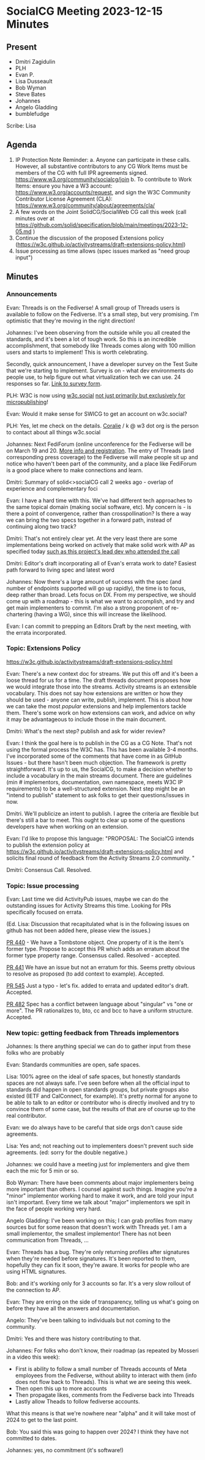 # SocialCG Meeting 2023-12-15 Minutes

## Present

* Dmitri Zagidulin
* PLH
* Evan P.
* Lisa Dusseault
* Bob Wyman
* Steve Bates
* Johannes
* Angelo Gladding
* bumblefudge

Scribe: Lisa

## Agenda

1. IP Protection Note Reminder:
  a. Anyone can participate in these calls. However, all substantive contributors to any CG Work Items must be members of the CG with full IPR agreements signed. https://www.w3.org/community/socialcg/join
  b. To contribute to Work Items: ensure you have a W3 account: https://www.w3.org/accounts/request, and sign the W3C Community Contributor License Agreement (CLA): https://www.w3.org/community/about/agreements/cla/
2. A few words on the Joint SolidCG/SocialWeb CG call this week (call minutes over at https://github.com/solid/specification/blob/main/meetings/2023-12-05.md )
3. Continue the discussion of the proposed Extensions policy (https://w3c.github.io/activitystreams/draft-extensions-policy.html)
4. Issue processing as time allows (spec issues marked as "need group input")

## Minutes

### Announcements

Evan: Threads is on the Fediverse! A small group of Threads users is available to follow on the Fediverse.
It's a small step, but very promising. I'm optimistic that they're moving in the right direction!

Johannes: I've been observing from the outside while you all created the standards, and it's been a lot of tough work. So this is an incredible accomplishment, that somebody like Threads comes along with 100 million users and starts to implement! This is worth celebrating.

Secondly, quick announcement, I have a developer survey on the Test Suite that we're starting to implement. Survey is on - what dev environments do people use, to help figure out what virtualization tech we can use. 24 responses so far. [Link to survey form](https://apps.dazzlelabs.net/nextcloud/apps/forms/s/ed2WBPzrrWFcWKjT5a9MwMGp).

PLH: W3C is now using [w3c.social](https://w3c.social/) [not just primarily but exclusively for micropublishing](https://mastodon.social/@w3c@w3c.social/111534700235620053)!

Evan: Would it make sense for SWICG to get an account on w3c.social?

PLH: Yes, let me check on the details. [Coralie](https://w3c.social/@koalie) / k @ w3 dot org is the person to contact about all things w3c.social

Johannes: Next FediForum (online unconference for the Fediverse will be on March 19 and 20. [More info and registration](https://fediforum.org/).
The entry of Threads (and corresponding press coverage) to the Fediverse will make people sit up and notice who haven't been part of the community, and a place like FediForum is a good place where to make connections and learn.

Dmitri: Summary of solid<>socialCG call 2 weeks ago - overlap of experience and complementary foci

Evan: I have a hard time with this. We've had different tech approaches to the same topical domain (making social software, etc). My concern is - is there a point of convergence, rather than crosspollination? Is there a way we can bring the two specs together in a forward path, instead of continuing along two track?

Dmitri: That's not entirely clear yet. At the very least there are some implementations being worked on actively that make solid work with AP as specified today [such as this project's lead dev who attended the call](https://github.com/assemblee-virtuelle/activitypods)

Dmitri: Editor's draft incorporating all of Evan's errata work to date? Easiest path forward to living spec and latest word

Johannes: Now there's a large amount of success with the spec (and number of endpoints supported will go up rapidly), the time is to focus, deep rather than broad. Lets focus on DX. From my perspective, we should come up with a roadmap - this is what we want to accomplish, and try and get main implementers to commit.
I'm also a strong proponent of re-chartering (having a WG), since this will increase the likelihood.

Evan: I can commit to prepping an Editors Draft by the next meeting, with the errata incorporated.

### Topic: Extensions Policy

https://w3c.github.io/activitystreams/draft-extensions-policy.html

Evan:  There's a new context doc for streams.  We put this off and it's been a loose thread for us for a time.
The draft threads document proposes how we would integrate those into the streams.  Activity streams
is an extensible vocabulary.  This does not say how extensions are written or how they should be used -
anyone can write, publish, implement.  This is about how we can take the most _popular_ extensions and
help implementors tackle them.  There's some work on how extensions can work, and advice on why it may
be advantageous to include those in the main document.

Dmitri: What's the next step? publish and ask for wider review?

Evan: I think the goal here is to publish in the CG as a CG Note.    That's not using the formal process
the W3C has.  This has been available 3-4 months. I've incorporated some of the comments that have come in
as GitHub Issues - but there hasn't been much objection. The framework is pretty straightforward.  It's up
to us, the SocialCG, to make a decision whether to include a vocabulary in the main streams document.
There are guidelines (min # implementors, documentation, own namespace, meets W3C IP requirements) to be a well-structured extension.  Next step might be an "intend to publish" statement to ask folks to get their
questions/issues in now.

Dmitri.  We'll publicize an intent to publish.  I agree the criteria are flexible but there's still a bar
to meet.   This ought to clear up some of the questions developers have when working on an extension.

Evan: I'd like to propose this language: "PROPOSAL: The SocialCG intends to publish the extension policy at
https://w3c.github.io/activitystreams/draft-extensions-policy.html
 and solicits final round of feedback from the Activity Streams 2.0 community. "

Dmitri: Consensus Call.  Resolved.

### Topic: Issue processing

Evan: Last time we did ActivityPub issues, maybe we can do the outstanding issues for Activity Streams this time.
Looking for PRs specifically focused on errata.

(Ed. Lisa: Discussion that recapitulated what is in the following issues on github has not been added here, please view the issues.)

[PR 440](https://github.com/w3c/activitystreams/issues/440) - We have a Tombstone object.  One property of it is the item's former type.    Propose to accept this PR which adds an erratum about the former type property range.  Consensus called. Resolved - accepted.

[PR 441](https://github.com/w3c/activitystreams/issues/441)  We have an issue but not an erratum for this.  Seems pretty obvious to resolve as proposed (to add context to example).  Accepted.

[PR 545](https://github.com/w3c/activitystreams/issues/545)  Just a typo - let's fix.  added to errata and updated editor's draft.  Accepted.

[PR 482](https://github.com/w3c/activitystreams/issues/482)  Spec has a conflict between language about "singular" vs "one or more".  The PR rationalizes to, bto, cc and bcc to have a uniform structure.  Accepted.

### New topic: getting feedback from Threads implementors

Johannes: Is there anything special we can do to gather input from these folks who are probably

Evan: Standards communities are open, safe spaces.

Lisa:  100% agree on the ideal of safe spaces, but honestly standards spaces are not always safe.  I've seen before
when all the official input to standards did happen in open standards groups, but private groups also existed
(IETF and CalConnect, for example).  It's pretty normal for anyone to be able to talk to an editor or contributor who is
directly involved and try to convince them of some case, but the results of that are of course up to the real
contributor.

Evan: we do always have to be careful that side orgs don't cause side agreements.

Lisa: Yes and; not reaching out to implementers doesn't prevent such side agreements.  (ed: sorry for the double negative.)

Johannes: we could have a meeting just for implementers and give them each the mic for 5 min or so.

Bob Wyman: There have been comments about major implementers being more important than others.  I counsel against such things. Imagine you're a "minor" implementor working hard to make it work, and are told your input isn't important.  Every time we talk about "major" implementors we spit in the face of people working very hard.

Angelo Gladding:  I've been working on this; I can grab profiles from many sources but for some reason that doesn't work with Threads yet.  I am a small implementor, the smallest implementor!  There has not been communication from Threads, ...

Evan: Threads has a bug.  They're only returning profiles after signatures when they're needed before signatures. It's been reported to them, hopefully they can fix it soon, they're aware.  It works for people who are using HTML signatures.

Bob: and it's working only for 3 accounts so far.  It's a very slow rollout of the connection to AP.

Evan: They are erring on the side of transparency, telling us what's going on before they have all the answers and
documentation.

Angelo: They've been talking to individuals but not coming to the community.

Dmitri: Yes and there was history contributing to that.

Johannes: For folks who don't know, their roadmap (as repeated by Mosseri in a video this week):

* First is ability to follow a small number of Threads accounts of Meta employees from the Fediverse, without ability to interact with them (info does not flow back to Threads). This is what we are seeing this week.
* Then open this up to more accounts
* Then propagate likes, comments from the Fediverse back into Threads
* Lastly allow Theads to follow fediverse accounts.

What this means is that we're nowhere near "alpha" and it will take most of 2024 to get to the last point.

Bob: You said this was going to happen over 2024?  I think they have not committed to dates.

Johannes: yes, no commitment (it's software!)
